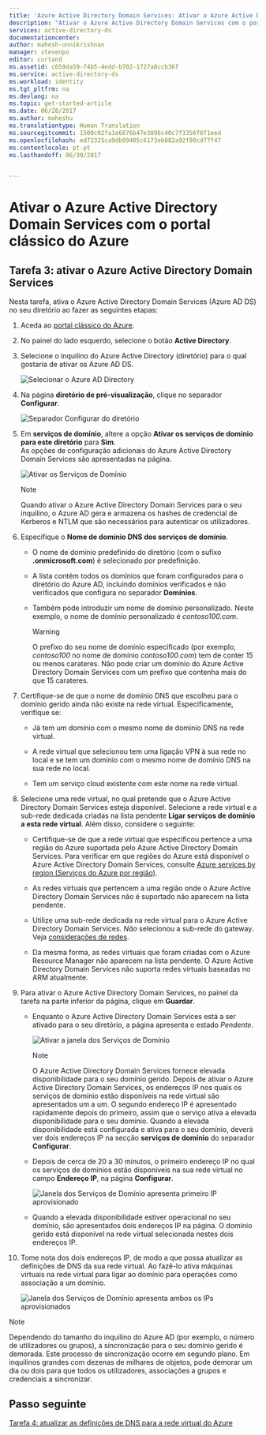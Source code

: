 ```yaml
---
title: 'Azure Active Directory Domain Services: Ativar o Azure Active Directory Domain Services | Microsoft Docs'
description: "Ativar o Azure Active Directory Domain Services com o portal clássico do Azure"
services: active-directory-ds
documentationcenter: 
author: mahesh-unnikrishnan
manager: stevenpo
editor: curtand
ms.assetid: c659da59-f4b5-4edd-b702-1727a8ccb36f
ms.service: active-directory-ds
ms.workload: identity
ms.tgt_pltfrm: na
ms.devlang: na
ms.topic: get-started-article
ms.date: 06/28/2017
ms.author: maheshu
ms.translationtype: Human Translation
ms.sourcegitcommit: 1500c02fa1e6876b47e3896c40c7f3356f8f1eed
ms.openlocfilehash: ed72325ca9db99405c6173eb882a92f80cd77f47
ms.contentlocale: pt-pt
ms.lasthandoff: 06/30/2017


---
```

<a id="enable-azure-active-directory-domain-services-using-the-azure-classic-portal" class="xliff"></a>

# Ativar o Azure Active Directory Domain Services com o portal clássico do Azure

<a id="task-3-enable-azure-active-directory-domain-services" class="xliff"></a>

## Tarefa 3: ativar o Azure Active Directory Domain Services
Nesta tarefa, ativa o Azure Active Directory Domain Services (Azure AD DS) no seu diretório ao fazer as seguintes etapas:

1. Aceda ao [portal clássico do Azure](https://manage.windowsazure.com).
2. No painel do lado esquerdo, selecione o botão **Active Directory**.
3. Selecione o inquilino do Azure Active Directory (diretório) para o qual gostaria de ativar os Azure AD DS.

    ![Selecionar o Azure AD Directory](./media/active-directory-domain-services-getting-started/select-aad-directory.png)
4. Na página **diretório de pré-visualização**, clique no separador **Configurar**.

    ![Separador Configurar do diretório](./media/active-directory-domain-services-getting-started/configure-tab.png)
5. Em **serviços de domínio**, altere a opção **Ativar os serviços de domínio para este diretório** para **Sim**.  
    As opções de configuração adicionais do Azure Active Directory Domain Services são apresentadas na página.

    ![Ativar os Serviços de Domínio](./media/active-directory-domain-services-getting-started/enable-domain-services.png)

   > [!NOTE]
   > Quando ativar o Azure Active Directory Domain Services para o seu inquilino, o Azure AD gera e armazena os hashes de credencial de Kerberos e NTLM que são necessários para autenticar os utilizadores.
   >
   >
6. Especifique o **Nome de domínio DNS dos serviços de domínio**.

   * O nome de domínio predefinido do diretório (com o sufixo **.onmicrosoft.com**) é selecionado por predefinição.

   * A lista contém todos os domínios que foram configurados para o diretório do Azure AD, incluindo domínios verificados e não verificados que configura no separador **Domínios**.

   * Também pode introduzir um nome de domínio personalizado. Neste exemplo, o nome de domínio personalizado é *contoso100.com*.

     > [!WARNING]
     > O prefixo do seu nome de domínio especificado (por exemplo, *contoso100* no nome de domínio *contoso100.com*) tem de conter 15 ou menos carateres. Não pode criar um domínio do Azure Active Directory Domain Services com um prefixo que contenha mais do que 15 carateres.
     >
     >
7. Certifique-se de que o nome de domínio DNS que escolheu para o domínio gerido ainda não existe na rede virtual. Especificamente, verifique se:

   * Já tem um domínio com o mesmo nome de domínio DNS na rede virtual.

   * A rede virtual que selecionou tem uma ligação VPN à sua rede no local e se tem um domínio com o mesmo nome de domínio DNS na sua rede no local.

   * Tem um serviço cloud existente com este nome na rede virtual.
8. Selecione uma rede virtual, no qual pretende que o Azure Active Directory Domain Services esteja disponível. Selecione a rede virtual e a sub-rede dedicada criadas na lista pendente **Ligar serviços de domínio a esta rede virtual**. Além disso, considere o seguinte:

   * Certifique-se de que a rede virtual que especificou pertence a uma região do Azure suportada pelo Azure Active Directory Domain Services. Para verificar em que regiões do Azure está disponível o Azure Active Directory Domain Services, consulte [Azure services by region (Serviços do Azure por região)](https://azure.microsoft.com/regions/#services/).

   * As redes virtuais que pertencem a uma região onde o Azure Active Directory Domain Services não é suportado não aparecem na lista pendente.

   * Utilize uma sub-rede dedicada na rede virtual para o Azure Active Directory Domain Services. *Não* selecionou a sub-rede do gateway. Veja [considerações de redes](active-directory-ds-networking.md).

   * Da mesma forma, as redes virtuais que foram criadas com o Azure Resource Manager não aparecem na lista pendente. O Azure Active Directory Domain Services não suporta redes virtuais baseadas no ARM atualmente.
9. Para ativar o Azure Active Directory Domain Services, no painel da tarefa na parte inferior da página, clique em **Guardar**.
    * Enquanto o Azure Active Directory Domain Services está a ser ativado para o seu diretório, a página apresenta o estado *Pendente*.

        ![Ativar a janela dos Serviços de Domínio](./media/active-directory-domain-services-getting-started/enable-domain-services-pendingstate.png)

        > [!NOTE]
        > O Azure Active Directory Domain Services fornece elevada disponibilidade para o seu domínio gerido. Depois de ativar o Azure Active Directory Domain Services, os endereços IP nos quais os serviços de domínio estão disponíveis na rede virtual são apresentados um a um. O segundo endereço IP é apresentado rapidamente depois do primeiro, assim que o serviço ativa a elevada disponibilidade para o seu domínio. Quando a elevada disponibilidade está configurada e ativa para o seu domínio, deverá ver dois endereços IP na secção **serviços de domínio** do separador **Configurar**.
        >
        >
    * Depois de cerca de 20 a 30 minutos, o primeiro endereço IP no qual os serviços de domínios estão disponíveis na sua rede virtual no campo **Endereço IP**, na página **Configurar**.

        ![Janela dos Serviços de Domínio apresenta primeiro IP aprovisionado](./media/active-directory-domain-services-getting-started/domain-services-enabled-firstdc-available.png)
    * Quando a elevada disponibilidade estiver operacional no seu domínio, são apresentados dois endereços IP na página. O domínio gerido está disponível na rede virtual selecionada nestes dois endereços IP.

10. Tome nota dos dois endereços IP, de modo a que possa atualizar as definições de DNS da sua rede virtual. Ao fazê-lo ativa máquinas virtuais na rede virtual para ligar ao domínio para operações como associação a um domínio.

    ![Janela dos Serviços de Domínio apresenta ambos os IPs aprovisionados](./media/active-directory-domain-services-getting-started/domain-services-enabled-bothdcs-available.png)

> [!NOTE]
> Dependendo do tamanho do inquilino do Azure AD (por exemplo, o número de utilizadores ou grupos), a sincronização para o seu domínio gerido é demorada. Este processo de sincronização ocorre em segundo plano. Em inquilinos grandes com dezenas de milhares de objetos, pode demorar um dia ou dois para que todos os utilizadores, associações a grupos e credenciais a sincronizar.
>
>

<a id="next-step" class="xliff"></a>

## Passo seguinte
[Tarefa 4: atualizar as definições de DNS para a rede virtual do Azure](active-directory-ds-getting-started-update-dns.md)


